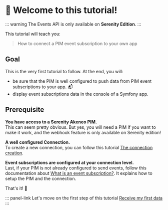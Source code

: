 # 👋 Welcome to this tutorial!

::: warning
The Events API is only available on **Serenity Edition**.
:::

This tutorial will teach you:
> How to connect a PIM event subscription to your own app

## Goal
This is the very first tutorial to follow. At the end, you will:
- be sure that the PIM is well configured to push data from PIM event subscriptions to your app. :mailbox_with_mail:
- display event subscriptions data in the console of a Symfony app. 

## Prerequisite

<i class="fa fa-check-square"></i> **You have access to a Serenity Akeneo PIM.**  
This can seem pretty obvious. But yes, you will need a PIM if you want to make it work, and the webhook feature is only available on Serenity edition!

<i class="fa fa-check-square"></i> **A well configured Connection.**  
To create a new connection, you can follow this tutorial [The connection creation](/getting-started/your-first-tutorial-4x/step-1.html).

<i class="fa fa-check-square"></i> **Event subscriptions are configured at your connection level.**  
Last, if your PIM is not already configured to send events, follow this documentation about [What is an event subscription?](https://help.akeneo.com/pim/serenity/articles/what-is-an-event-subscription.html).
It explains how to setup the PIM and the connection.

That's it! :tada:

::: panel-link Let's move on the first step of this tutorial [Receive my first data](/getting-started/quick-start-my-first-webhook/step-1.html)
:::
